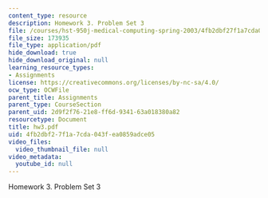 ```yaml
---
content_type: resource
description: Homework 3. Problem Set 3
file: /courses/hst-950j-medical-computing-spring-2003/4fb2dbf27f1a7cda043fea0859adce05_hw3.pdf
file_size: 173935
file_type: application/pdf
hide_download: true
hide_download_original: null
learning_resource_types:
- Assignments
license: https://creativecommons.org/licenses/by-nc-sa/4.0/
ocw_type: OCWFile
parent_title: Assignments
parent_type: CourseSection
parent_uid: 2d9f2f76-21e8-ff6d-9341-63a018380a82
resourcetype: Document
title: hw3.pdf
uid: 4fb2dbf2-7f1a-7cda-043f-ea0859adce05
video_files:
  video_thumbnail_file: null
video_metadata:
  youtube_id: null
---
```

Homework 3. Problem Set 3
